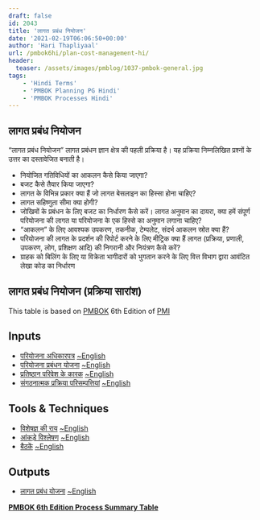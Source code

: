 ```yaml
---
draft: false
id: 2043   
title: 'लागत प्रबंध नियोजन'
date: '2021-02-19T06:06:50+00:00'
author: 'Hari Thapliyaal'
url: /pmbok6hi/plan-cost-management-hi/
header:
  teaser: /assets/images/pmblog/1037-pmbok-general.jpg
tags:
    - 'Hindi Terms'
    - 'PMBOK Planning PG Hindi'
    - 'PMBOK Processes Hindi'
---
```


## लागत प्रबंध नियोजन

“लागत प्रबंध नियोजन” लागत प्रबंधन ज्ञान क्षेत्र की पहली प्रक्रिया है। यह प्रक्रिया निम्नलिखित प्रश्नों के उत्तर का दस्तावेजित बनाती है। 

- नियोजित गतिविधियों का आकलन कैसे किया जाएगा? 
- बजट कैसे तैयार किया जाएगा? 
- लागत के विभिन्न प्रकार क्या हैं जो लागत बेसलाइन का हिस्सा होना चाहिए? 
- लागत सहिष्णुता सीमा क्या होगी? 
- जोखिमों के प्रबंधन के लिए बजट का निर्धारण कैसे करें। लागत अनुमान का दायरा, क्या हमें संपूर्ण परियोजना की लागत या परियोजना के एक हिस्से का अनुमान लगाना चाहिए? 
- “आकलन” के लिए आवश्यक उपकरण, तकनीक, टेम्पलेट, संदर्भ आकलन स्रोत क्या हैं? 
- परियोजना की लागत के प्रदर्शन की रिपोर्ट करने के लिए मीट्रिक क्या हैं लागत (प्रक्रिया, प्रणाली, उपकरण, लोग, प्रशिक्षण आदि) की निगरानी और नियंत्रण कैसे करें?
-  ग्राहक को बिलिंग के लिए या विक्रेता भागीदारों को भुगतान करने के लिए वित्त विभाग द्वारा आवंटित लेखा कोड का निर्धारण

## लागत प्रबंध नियोजन (प्रक्रिया सारांश)

This table is based on [PMBOK](https://www.pmi.org/pmbok-guide-standards) 6th Edition of [PMI](https:/www.pmi.org)

## Inputs

- [परियोजना अधिकारपत्र](/pmbok6hi/project-charter-hi) [~English](/pmbok6/Project-Charter)
- [परियोजना प्रबंधन योजना](/pmbok6hi/project-management-plan-hi) [~English](/pmbok6/Project-Management-Plan)
- [प्रतिष्ठान परिवेश के कारक](/pmbok6hi/enterprise-environmental-factors-hi) [~English](/pmbok6/Enterprise-Environmental-Factors)
- [संगठनात्मक प्रक्रिया परिसम्पत्तियां](/pmbok6hi/organizational-process-assets-hi) [~English](/pmbok6/Organizational-Process-Assets)

## Tools &amp; Techniques

- [विशेषज्ञ की राय](/pmbok6hi/expert-judgement-hi) [~English](/pmbok6/Expert-Judgement)
- [आंकड़े विश्लेषण](/pmbok6hi/data-analysis-hi) [~English](/pmbok6/Data-Analysis)
- [बैठकें](/pmbok6hi/meetings-hi) [~English](/pmbok6/Meetings)

## Outputs

- [लागत प्रबंध योजना](/pmbok6hi/cost-management-plan-hi) [~English](/pmbok6/Cost-Management-Plan)

**[PMBOK 6th Edition Process Summary Table](process-groups-and-processes-in-pmbok6/)**

